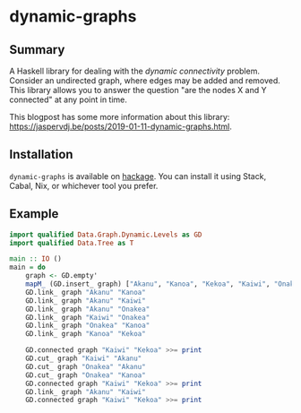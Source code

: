 # dynamic-graphs

## Summary

A Haskell library for dealing with the _dynamic connectivity_ problem.  Consider
an undirected graph, where edges may be added and removed.  This library allows
you to answer the question "are the nodes X and Y connected" at any point in
time.

This blogpost has some more information about this library:
<https://jaspervdj.be/posts/2019-01-11-dynamic-graphs.html>.

## Installation

`dynamic-graphs` is available on
[hackage](https://hackage.haskell.org/package/dynamic-graphs).  You can install
it using Stack, Cabal, Nix, or whichever tool you prefer.

## Example

```haskell
import qualified Data.Graph.Dynamic.Levels as GD
import qualified Data.Tree as T

main :: IO ()
main = do
    graph <- GD.empty'
    mapM_ (GD.insert_ graph) ["Akanu", "Kanoa", "Kekoa", "Kaiwi", "Onakea"]
    GD.link_ graph "Akanu" "Kanoa"
    GD.link_ graph "Akanu" "Kaiwi"
    GD.link_ graph "Akanu" "Onakea"
    GD.link_ graph "Kaiwi" "Onakea"
    GD.link_ graph "Onakea" "Kanoa"
    GD.link_ graph "Kanoa" "Kekoa"

    GD.connected graph "Kaiwi" "Kekoa" >>= print
    GD.cut_ graph "Kaiwi" "Akanu"
    GD.cut_ graph "Onakea" "Akanu"
    GD.cut_ graph "Onakea" "Kanoa"
    GD.connected graph "Kaiwi" "Kekoa" >>= print
    GD.link_ graph "Akanu" "Kaiwi"
    GD.connected graph "Kaiwi" "Kekoa" >>= print
```
